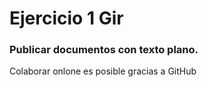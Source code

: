 # Ejercicio 1 Gir
### Publicar documentos con texto plano.
Colaborar onlone es posible gracias a GitHub